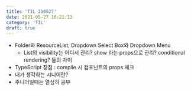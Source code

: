 ```yaml
---
title: 'TIL 210527'
date: 2021-05-27 16:21:13
category: 'TIL'
draft: true
---
```


- Folder와 ResourceList, Dropdown Select Box와 Dropdown Menu
  - List의 visibility는 어디서 관리? show 라는 props으로 관리? conditional rendering? 둘의 차이
- TypeScript 장점 : compile 시 컴포넌트의 props 체크
- 내가 생각하는 시니어란?
- 주니어일때는 열심히 공부
